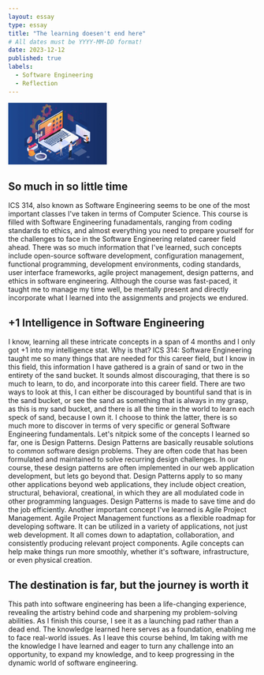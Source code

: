 ```yaml
---
layout: essay
type: essay
title: "The learning doesen't end here"
# All dates must be YYYY-MM-DD format!
date: 2023-12-12
published: true
labels:
  - Software Engineering
  - Reflection
---
```


<img width="200px" class="rounded float-start pe-4" src="../img/difficulty/swe.jpg">

## So much in so little time

ICS 314, also known as Software Engineering seems to be one of the most important classes I've taken in terms of Computer Science. This course is filled with Software Engineering funadamentals, ranging from coding standards to ethics, and almost everything you need to prepare yourself for the challenges to face in the Software Engineering related career field ahead. There was so much information that I've learned, such concepts include open-source software development, configuration management, functional programming, development environments, coding standards, user interface frameworks, agile project management, design patterns, and ethics in software engineering. Although the course was fast-paced, it taught me to manage my time well, be mentally present and directly incorporate what I learned into the assignments and projects we endured.

## +1 Intelligence in Software Engineering

I know, learning all these intricate concepts in a span of 4 months and I only got +1 into my intelligence stat. Why is that? ICS 314: Software Engineering taught me so many things that are needed for this career field, but I know in this field, this information I have gathered is a grain of sand or two in the entirety of the sand bucket. It sounds almost discouraging, that there is so much to learn, to do, and incorporate into this career field. There are two ways to look at this, I can either be discouraged by bountiful sand that is in the sand bucket, or see the sand as something that is always in my grasp, as this is my sand bucket, and there is all the time in the world to learn each speck of sand, because I own it. I choose to think the latter, there is so much more to discover in terms of very specific or general Software Engineering fundamentals. Let's nitpick some of the concepts I learned so far, one is Design Patterns. Design Patterns are basically reusable solutions to common software design problems. They are often code that has been formulated and maintained to solve recurring design challenges. In our course, these design patterns are often implemented in our web application development, but lets go beyond that. Design Patterns apply to so many other applications beyond web applications, they include object creation, structural, behavioral, creational, in which they are all modulated code in other programming languages. Design Patterns is made to save time and do the job efficiently. Another important concept I've learned is Agile Project Management. Agile Project Management functions as a flexible roadmap for developing software. It can be utilized in a variety of applications, not just web development. It all comes down to adaptation, collaboration, and consistently producing relevant project components. Agile concepts can help make things run more smoothly, whether it's software, infrastructure, or even physical creation.

## The destination is far, but the journey is worth it

This path into software engineering has been a life-changing experience, revealing the artistry behind code and sharpening my problem-solving abilities. As I finish this course, I see it as a launching pad rather than a dead end. The knowledge learned here serves as a foundation, enabling me to face real-world issues. As I leave this course behind, Im taking with me the knowledge I have learned and eager to turn any challenge into an opportunity, to expand my knowledge, and to keep progressing in the dynamic world of software engineering. 
